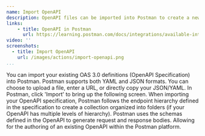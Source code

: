 ```yaml
---
name: Import OpenAPI
description: OpenAPI files can be imported into Postman to create a new API, importing via upload, URL, repo, or pasting in the raw text of each OpenAPI.
links:
    - title: OpenAPI in Postman
      url: https://learning.postman.com/docs/integrations/available-integrations/working-with-openAPI/           
video: ''
screenshots:
  - title: Import OpenAPI
    url: /images/actions/import-openapi.png      
...
```

You can import your existing OAS 3.0 definitions (OpenAPI Specification) into Postman. Postman supports both YAML and JSON formats. You can choose to upload a file, enter a URL, or directly copy your JSON/YAML. In Postman, click 'Import' to bring up the following screen. When importing your OpenAPI specification, Postman follows the endpoint hierarchy defined in the specification to create a collection organized into folders (if your OpenAPI has multiple levels of hierarchy). Postman uses the schemas defined in the OpenAPI to generate request and response bodies. Allowing for the authoring of an existing OpenAPI within the Postman platform.